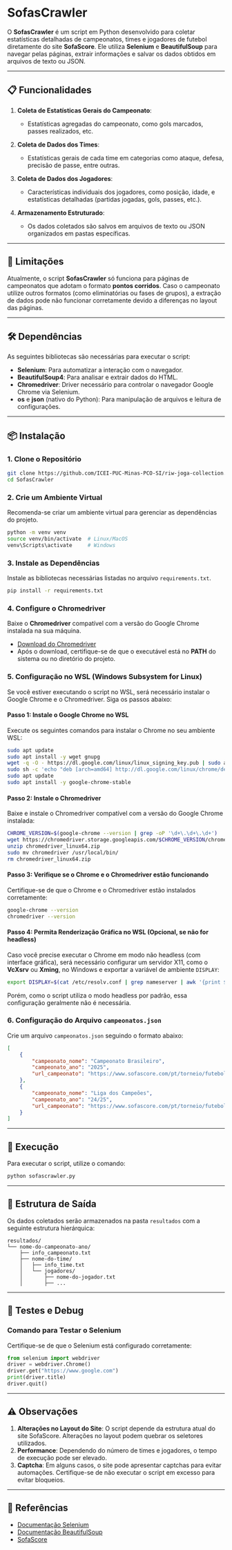 # SofasCrawler

O **SofasCrawler** é um script em Python desenvolvido para coletar estatísticas detalhadas de campeonatos, times e jogadores de futebol diretamente do site **SofaScore**. Ele utiliza **Selenium** e **BeautifulSoup** para navegar pelas páginas, extrair informações e salvar os dados obtidos em arquivos de texto ou JSON.

---

## 📋 Funcionalidades

1. **Coleta de Estatísticas Gerais do Campeonato**:
   - Estatísticas agregadas do campeonato, como gols marcados, passes realizados, etc.

2. **Coleta de Dados dos Times**:
   - Estatísticas gerais de cada time em categorias como ataque, defesa, precisão de passe, entre outras.

3. **Coleta de Dados dos Jogadores**:
   - Características individuais dos jogadores, como posição, idade, e estatísticas detalhadas (partidas jogadas, gols, passes, etc.).

4. **Armazenamento Estruturado**:
   - Os dados coletados são salvos em arquivos de texto ou JSON organizados em pastas específicas.

---

## 🛑 Limitações

Atualmente, o script **SofasCrawler** só funciona para páginas de campeonatos que adotam o formato **pontos corridos**. Caso o campeonato utilize outros formatos (como eliminatórias ou fases de grupos), a extração de dados pode não funcionar corretamente devido a diferenças no layout das páginas.

---

## 🛠️ Dependências

As seguintes bibliotecas são necessárias para executar o script:

- **Selenium**: Para automatizar a interação com o navegador.
- **BeautifulSoup4**: Para analisar e extrair dados do HTML.
- **Chromedriver**: Driver necessário para controlar o navegador Google Chrome via Selenium.
- **os** e **json** (nativo do Python): Para manipulação de arquivos e leitura de configurações.

---

## 📦 Instalação

### 1. Clone o Repositório
```bash
git clone https://github.com/ICEI-PUC-Minas-PCO-SI/riw-joga-collection.git
cd SofasCrawler
```

### 2. Crie um Ambiente Virtual
Recomenda-se criar um ambiente virtual para gerenciar as dependências do projeto.
```bash
python -m venv venv
source venv/bin/activate  # Linux/MacOS
venv\Scripts\activate     # Windows
```

### 3. Instale as Dependências
Instale as bibliotecas necessárias listadas no arquivo `requirements.txt`.
```bash
pip install -r requirements.txt
```

### 4. Configure o Chromedriver
Baixe o **Chromedriver** compatível com a versão do Google Chrome instalada na sua máquina. 
- [Download do Chromedriver](https://chromedriver.chromium.org/downloads)
- Após o download, certifique-se de que o executável está no **PATH** do sistema ou no diretório do projeto.

### 5. Configuração no WSL (Windows Subsystem for Linux)

Se você estiver executando o script no WSL, será necessário instalar o Google Chrome e o Chromedriver. Siga os passos abaixo:

#### Passo 1: Instale o Google Chrome no WSL
Execute os seguintes comandos para instalar o Chrome no seu ambiente WSL:
```bash
sudo apt update
sudo apt install -y wget gnupg
wget -q -O - https://dl.google.com/linux/linux_signing_key.pub | sudo apt-key add -
sudo sh -c 'echo "deb [arch=amd64] http://dl.google.com/linux/chrome/deb/ stable main" >> /etc/apt/sources.list.d/google-chrome.list'
sudo apt update
sudo apt install -y google-chrome-stable
```

#### Passo 2: Instale o Chromedriver
Baixe e instale o Chromedriver compatível com a versão do Google Chrome instalada:
```bash
CHROME_VERSION=$(google-chrome --version | grep -oP '\d+\.\d+\.\d+')
wget https://chromedriver.storage.googleapis.com/$CHROME_VERSION/chromedriver_linux64.zip
unzip chromedriver_linux64.zip
sudo mv chromedriver /usr/local/bin/
rm chromedriver_linux64.zip
```

#### Passo 3: Verifique se o Chrome e o Chromedriver estão funcionando
Certifique-se de que o Chrome e o Chromedriver estão instalados corretamente:
```bash
google-chrome --version
chromedriver --version
```

#### Passo 4: Permita Renderização Gráfica no WSL (Opcional, se não for headless)
Caso você precise executar o Chrome em modo não headless (com interface gráfica), será necessário configurar um servidor X11, como o **VcXsrv** ou **Xming**, no Windows e exportar a variável de ambiente `DISPLAY`:
```bash
export DISPLAY=$(cat /etc/resolv.conf | grep nameserver | awk '{print $2}'):0.0
```

Porém, como o script utiliza o modo headless por padrão, essa configuração geralmente não é necessária.

### 6. Configuração do Arquivo `campeonatos.json`
Crie um arquivo `campeonatos.json` seguindo o formato abaixo:

```json
[
    {
        "campeonato_nome": "Campeonato Brasileiro",
        "campeonato_ano": "2025",
        "url_campeonato": "https://www.sofascore.com/pt/torneio/futebol/brasileiro-serie-a/325"
    },
    {
        "campeonato_nome": "Liga dos Campeões",
        "campeonato_ano": "24/25",
        "url_campeonato": "https://www.sofascore.com/pt/torneio/futebol/uefa-champions-league/7"
    }
]
```

---

## 🚀 Execução

Para executar o script, utilize o comando:
```bash
python sofascrawler.py
```

---

## 📂 Estrutura de Saída

Os dados coletados serão armazenados na pasta `resultados` com a seguinte estrutura hierárquica:

```
resultados/
└── nome-do-campeonato-ano/
    ├── info_campeonato.txt
    ├── nome-do-time/
    │   ├── info_time.txt
    │   └── jogadores/
    │       ├── nome-do-jogador.txt
    │       ├── ...
```

---

## 🧪 Testes e Debug

### Comando para Testar o Selenium
Certifique-se de que o Selenium está configurado corretamente:
```python
from selenium import webdriver
driver = webdriver.Chrome()
driver.get("https://www.google.com")
print(driver.title)
driver.quit()
```

---

## ⚠️ Observações

1. **Alterações no Layout do Site**: O script depende da estrutura atual do site SofaScore. Alterações no layout podem quebrar os seletores utilizados.
2. **Performance**: Dependendo do número de times e jogadores, o tempo de execução pode ser elevado.
3. **Captcha**: Em alguns casos, o site pode apresentar captchas para evitar automações. Certifique-se de não executar o script em excesso para evitar bloqueios.

---

## 📘 Referências

- [Documentação Selenium](https://selenium.dev/documentation/)
- [Documentação BeautifulSoup](https://www.crummy.com/software/BeautifulSoup/bs4/doc/)
- [SofaScore](https://www.sofascore.com/)